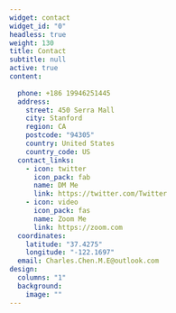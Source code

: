```yaml
---
widget: contact
widget_id: "0"
headless: true
weight: 130
title: Contact
subtitle: null
active: true
content:
  
  phone: +186 19946251445
  address:
    street: 450 Serra Mall
    city: Stanford
    region: CA
    postcode: "94305"
    country: United States
    country_code: US
  contact_links:
    - icon: twitter
      icon_pack: fab
      name: DM Me
      link: https://twitter.com/Twitter
    - icon: video
      icon_pack: fas
      name: Zoom Me
      link: https://zoom.com
  coordinates:
    latitude: "37.4275"
    longitude: "-122.1697"
  email: Charles.Chen.M.E@outlook.com
design:
  columns: "1"
  background:
    image: ""
---
```

